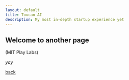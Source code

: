 ```yaml
---
layout: default
title: Toucan AI
description: My most in-depth startup experience yet
---
```


## Welcome to another page

(MIT Play Labs)

_yay_

[back](./startups.html)
